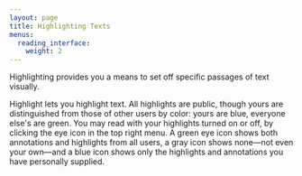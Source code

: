 ```yaml
---
layout: page
title: Highlighting Texts
menus:
  reading_interface:
    weight: 2
---
```


Highlighting provides you a means to set off specific passages of text visually.

Highlight lets you highlight text. All highlights are public, though yours are distinguished from those of other users by color: yours are blue, everyone else's are green. You may read with your highlights turned on or off, by clicking the eye icon in the top right menu. A green eye icon shows both annotations and highlights from all users, a gray icon shows none—not even your own—and a blue icon shows only the highlights and annotations you have personally supplied.
